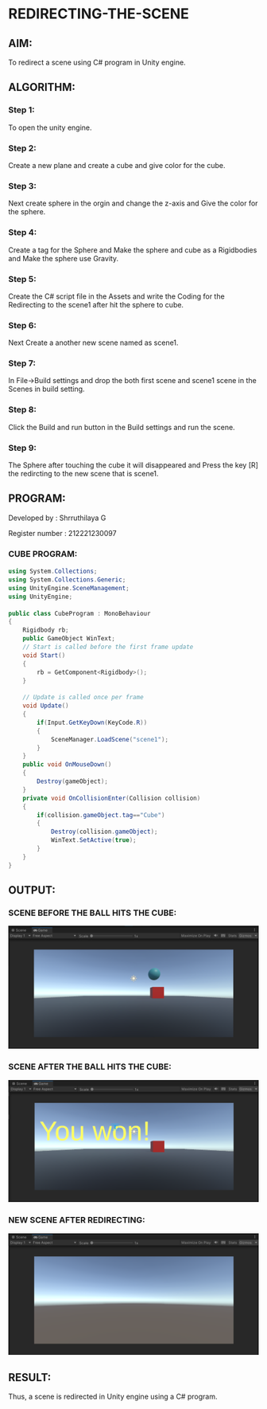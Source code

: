 # REDIRECTING-THE-SCENE

## AIM:
To redirect a scene using C# program in Unity engine.

## ALGORITHM:
### Step 1: 
To open the unity engine.

### Step 2: 
Create a new plane and create a cube and give color for the cube.

### Step 3: 
Next create sphere in the orgin and change the z-axis and Give the color for the sphere.

### Step 4: 
Create a tag for the Sphere and Make the sphere and cube as a Rigidbodies and Make the sphere use Gravity.

### Step 5: 
Create the C# script file in the Assets and write the Coding for the Redirecting to the scene1 after hit the sphere to cube.

### Step 6: 
Next Create a another new scene named as scene1.

### Step 7:
In File->Build settings and drop the both first scene and scene1 scene in the Scenes in build setting.

### Step 8: 
Click the Build and run button in the Build settings and run the scene.

### Step 9: 
The Sphere after touching the cube it will disappeared and Press the key [R] the redircting to the new scene that is scene1.
## PROGRAM:
Developed by : Shrruthilaya G

Register number : 212221230097

### CUBE PROGRAM:
```C#
using System.Collections;
using System.Collections.Generic;
using UnityEngine.SceneManagement;
using UnityEngine;

public class CubeProgram : MonoBehaviour
{
    Rigidbody rb;
    public GameObject WinText;
    // Start is called before the first frame update
    void Start()
    {
        rb = GetComponent<Rigidbody>();
    }

    // Update is called once per frame
    void Update()
    {
        if(Input.GetKeyDown(KeyCode.R))
        {
            SceneManager.LoadScene("scene1");
        }
    }
    public void OnMouseDown()
    {
        Destroy(gameObject);
    }
    private void OnCollisionEnter(Collision collision)
    {
        if(collision.gameObject.tag=="Cube")
        {
            Destroy(collision.gameObject);
            WinText.SetActive(true);
        }
    }
}
```
## OUTPUT:
### SCENE BEFORE THE BALL HITS THE CUBE:
![](output1.png)
### SCENE AFTER THE BALL HITS THE CUBE:
![](output2.png)
### NEW SCENE AFTER REDIRECTING:
![](output3.png)
## RESULT:
Thus, a scene is redirected in Unity engine using a C# program.